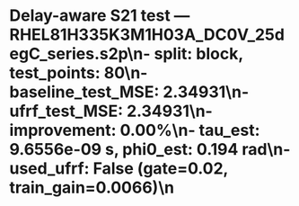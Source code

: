# Delay-aware S21 test — RHEL81H335K3M1H03A_DC0V_25degC_series.s2p\n- split: block, test_points: 80\n- baseline_test_MSE: 2.34931\n- ufrf_test_MSE: 2.34931\n- improvement: 0.00%\n- tau_est: 9.6556e-09 s, phi0_est: 0.194 rad\n- used_ufrf: False (gate=0.02, train_gain=0.0066)\n